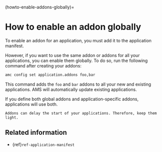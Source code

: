 (howto-enable-addons-globally)=
# How to enable an addon globally

To enable an addon for an application, you must add it to the application manifest.

However, if you want to use the same addon or addons for all your applications, you can enable them globally. To do so, run the following command after creating your addons:

```bash
amc config set application.addons foo,bar
```

This command adds the `foo` and `bar` addons to all your new and existing applications. AMS will automatically update existing applications.

If you define both global addons and application-specific addons, applications will use both.

```{caution}
Addons can delay the start of your applications. Therefore, keep them light.
```

## Related information
* {ref}`ref-application-manifest`
